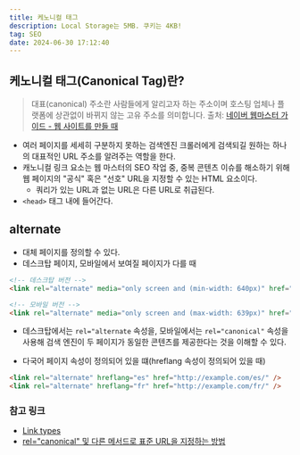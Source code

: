 ```yaml
---
title: 케노니컬 태그
description: Local Storage는 5MB. 쿠키는 4KB!
tag: SEO
date: 2024-06-30 17:12:40
---
```


## 케노니컬 태그(Canonical Tag)란?

> 대표(canonical) 주소란 사람들에게 알리고자 하는 주소이며 호스팅 업체나 플랫폼에 상관없이 바뀌지 않는 고유 주소를 의미합니다.
> 출처: [네이버 웹마스터 가이드 - 웹 사이트를 만들 때](https://searchadvisor.naver.com/guide/seo-basic-create)


- 여러 페이지를 세세히 구분하지 못하는 검색엔진 크롤러에게 검색되길 원하는 하나의 대표적인 URL 주소를 알려주는 역할을 한다.
- 캐노니컬 링크 요소는 웹 마스터의 SEO 작업 중, 중복 콘텐츠 이슈를 해소하기 위해 웹 페이지의 "공식" 혹은 "선호" URL을 지정할 수 있는 HTML 요소이다.
  - 쿼리가 있는 URL과 없는 URL은 다른 URL로 취급된다.
- `<head>` 태그 내에 들어간다.




## alternate
- 대체 페이지를 정의할 수 있다.
- 데스크탑 페이지, 모바일에서 보여질 페이지가 다를 때
```html
<!-- 데스크탑 버전 -->
<link rel="alternate" media="only screen and (min-width: 640px)" href="http://example.com/desktop-page.html" />

<!-- 모바일 버전 -->
<link rel="alternate" media="only screen and (max-width: 639px)" href="http://example.com/mobile-page.html" />
```
  - 데스크탑에서는 `rel="alternate` 속성을, 모바일에서는 `rel="canonical"` 속성을 사용해 검색 엔진이 두 페이지가 동일한 콘텐츠를 제공한다는 것을 이해할 수 있다.

- 다국어 페이지 속성이 정의되어 있을 떄(hreflang 속성이 정의되어 있을 때)
```html
<link rel="alternate" hreflang="es" href="http://example.com/es/" />
<link rel="alternate" hreflang="fr" href="http://example.com/fr/" />
```


### 참고 링크
- [Link types](https://developer.mozilla.org/ko/docs/Web/HTML/Attributes/rel)
- [rel="canonical" 및 다른 메서드로 표준 URL을 지정하는 방법](https://developers.google.com/search/docs/crawling-indexing/consolidate-duplicate-urls?hl=ko&visit_id=638553323567536809-4144227550&rd=1)